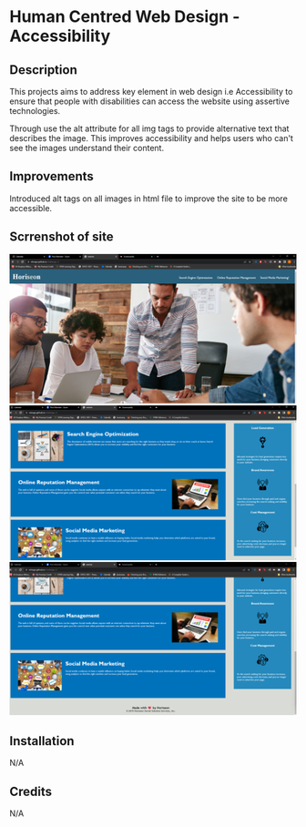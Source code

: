 # Human Centred Web Design - Accessibility

## Description
This projects aims to address key element in web design i.e Accessibility to ensure that people with disabilities can access the website using assertive technologies.

Through use the alt attribute for all img tags to provide alternative text that describes the image. This improves accessibility and helps users who can't see the images understand their content.

## Improvements 
Introduced alt tags on all images in html file to improve the site to be more accessible.



## Scrrenshot of site
![Alt text](image.png)
![Alt text](image-1.png)
![Alt text](image-2.png)
## Installation
N/A

## Credits
N/A